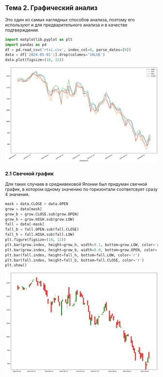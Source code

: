 ## Тема 2. Графический анализ
Это один из самых наглядных способов анализа, поэтому его используют и для предварительного анализа и в качестве подтверждения.
```python
import matplotlib.pyplot as plt
import pandas as pd
df = pd.read_csv('rtsi.csv', index_col=0, parse_dates=[0])
data = df['2024-05-01':].drop(columns='VALUE')
data.plot(figsize=(18, 12))
```
![График с четырьмя линииями](./fig2_1.png)
### 2.1 Свечной график
Для таких случаев в среднивековой Японии был придуман свечной график, в котором одному значению по горизонтали соответсвует сразу 4 значения.
```python
mask = data.CLOSE > data.OPEN
grow = data[mask]
grow_b = grow.CLOSE.sub(grow.OPEN)
grow_h = grow.HIGH.sub(grow.LOW)
fall = data[~mask]
fall_b = fall.OPEN.sub(fall.CLOSE)
fall_h = fall.HIGH.sub(fall.LOW)
plt.figure(figsize=(18, 12))
plt.bar(grow.index, height=grow_h, width=0.1, bottom=grow.LOW, color='g')
plt.bar(grow.index, height=grow_b, width=0.8, bottom=grow.OPEN, color='g')
plt.bar(fall.index, height=fall_h, bottom=fall.LOW, color='r')
plt.bar(fall.index, height=fall_b, bottom=fall.CLOSE, color='r')
plt.show()
```
![Свечной график](./fig2_2.png)
